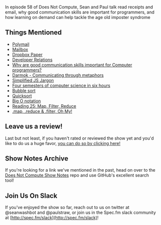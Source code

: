 In episode 58 of Does Not Compute, Sean and Paul talk read receipts and email, why good communication skills are important for programmers, and how learning on demand can help tackle the age old imposter syndrome

## Things Mentioned

* [Polymail](https://polymail.io/)
* [Mailbox](https://www.mailboxapp.com/)
* [Dropbox Paper](http://dropbox.com/paper)
* [Developer Relations](https://en.wikipedia.org/wiki/Platform_evangelism)
* [Why are good communication skills important for Computer programmers?](https://www.linkedin.com/pulse/why-good-communication-skills-important-computer-fareed)
* [Darmok - Communicating through metaphors](https://en.wikipedia.org/wiki/Darmok)
* [Simplified JS Jargon](https://github.com/HugoGiraudel/SJSJ)
* [Four semesters of computer science in six hours](https://btholt.github.io/four-semesters-of-cs/)
* [Bubble sort](https://en.wikipedia.org/wiki/Bubble_sort)
* [Quicksort](https://en.wikipedia.org/wiki/Quicksort)
* [Big O notation](https://en.wikipedia.org/wiki/Big_O_notation)
* [Reading 25: Map, Filter, Reduce](http://web.mit.edu/6.005/www/fa15/classes/25-map-filter-reduce/)
* [.map, .reduce & .filter, Oh My!](http://www.datchley.name/working-with-collections/)

## Leave us a review!

Last but not least, if you haven't rated or reviewed the show yet and you'd like to do us a huge favor, [you can do so by clicking here!](https://itunes.apple.com/us/podcast/does-not-compute/id1048731980?mt=2)

## Show Notes Archive

If you're looking for a link we've mentioned in the past, head on over to the [Does Not Compute Show Notes](https://github.com/seanwash/dnccast-show-notes) repo and use GitHub's excellent search tool!

## Join Us On Slack

If you've enjoyed the show so far, reach out to us on twitter at @seanwashbot and @paulstraw, or join us in the Spec.fm slack community at [http://spec.fm/slack](http://spec.fm/slack)!
